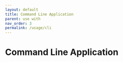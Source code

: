 ```yaml
---
layout: default
title: Command Line Application
parent: use with
nav_order: 3
permalink: /usage/cli
---
```


# Command Line Application

